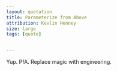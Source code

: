 ```yaml
---
layout: quotation
title: Parameterize from Above
attribution: Kevlin Henney
size: large
tags: [quote]


---
```


Yup. PfA. Replace magic with engineering.
